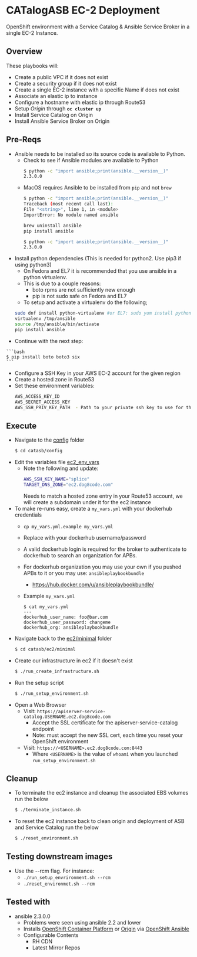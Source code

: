# CATalogASB EC-2 Deployment

OpenShift environment with a Service Catalog & Ansible Service Broker in a single EC-2 Instance.

## Overview
These playbooks will:
  * Create a public VPC if it does not exist
  * Create a security group if it does not exist
  * Create a single EC-2 instance with a specific Name if does not exist
  * Associate an elastic ip to instance
  * Configure a hostname with elastic ip through Route53
  * Setup *Origin* through **`oc cluster up`**
  * Install Service Catalog on Origin
  * Install Ansible Service Broker on Origin

## Pre-Reqs
  * Ansible needs to be installed so its source code is available to Python.
    * Check to see if Ansible modules are available to Python
      ```bash
      $ python -c "import ansible;print(ansible.__version__)"
      2.3.0.0
      ```
    * MacOS requires Ansible to be installed from `pip` and not `brew`
      ```bash
      $ python -c "import ansible;print(ansible.__version__)"
      Traceback (most recent call last):
      File "<string>", line 1, in <module>
      ImportError: No module named ansible

      brew uninstall ansible
      pip install ansible

      $ python -c "import ansible;print(ansible.__version__)"
      2.3.0.0
      ```
  * Install python dependencies (This is needed for python2. Use pip3 if using python3)
    * On Fedora and EL7 it is recommended that you use ansible in a python virtualenv.
     * This is due to a couple reasons:
       - boto rpms are not sufficiently new enough
       - pip is not sudo safe on Fedora and EL7 
     * To setup and activate a virtualenv do the following;
     ```bash
     sudo dnf install python-virtualenv #or EL7: sudo yum install python-virtualenv
     virtualenv /tmp/ansible
     source /tmp/ansible/bin/activate
     pip install ansible
     ```
   * Continue with the next step:

    ```bash
    $ pip install boto boto3 six
    ```
  * Configure a SSH Key in your AWS EC-2 account for the given region
  * Create a hosted zone in Route53
  * Set these environment variables:
    ```bash
    AWS_ACCESS_KEY_ID
    AWS_SECRET_ACCESS_KEY
    AWS_SSH_PRIV_KEY_PATH  - Path to your private ssh key to use for the ec2 instances
    ```

## Execute
  * Navigate to the [config](../../config) folder
    ```bash
    $ cd catasb/config
    ```
  * Edit the variables file [ec2_env_vars](../../config/ec2_env_vars)
    * Note the following and update:
      ```bash
      AWS_SSH_KEY_NAME="splice"
      TARGET_DNS_ZONE="ec2.dog8code.com"
      ```
      Needs to match a hosted zone entry in your Route53 account, we will create a subdomain under it for the ec2 instance
  * To make re-runs easy, create a `my_vars.yml` with your dockerhub credentials
    * `cp my_vars.yml.example my_vars.yml`
    * Replace with your dockerhub username/password
     * A valid dockerhub login is required for the broker to authenticate to dockerhub to search an organization for APBs.
    * For dockerhub organization you may use your own if you pushed APBs to it or you may use: `ansibleplaybookbundle`
       * https://hub.docker.com/u/ansibleplaybookbundle/
    * Example `my_vars.yml`

          $ cat my_vars.yml
          ---
          dockerhub_user_name: foo@bar.com
          dockerhub_user_password: changeme
          dockerhub_org: ansibleplaybookbundle

  * Navigate back to the [ec2/minimal](./) folder
    ```bash
    $ cd catasb/ec2/minimal
    ```
  * Create our infrastructure in ec2 if it doesn't exist
    ```bash
    $ ./run_create_infrastructure.sh
    ```
  * Run the setup script
    ```bash
    $ ./run_setup_environment.sh
    ```
  * Open a Web Browser
    * Visit: `https://apiserver-service-catalog.USERNAME.ec2.dog8code.com`
      * Accept the SSL certificate for the apiserver-service-catalog endpoint
      * Note: must accept the new SSL cert, each time you reset your OpenShift environment
    * Visit: `https://<USERNAME>.ec2.dog8code.com:8443`
      * Where `<USERNAME>` is the value of `whoami` when you launched `run_setup_environment.sh`

## Cleanup

* To terminate the ec2 instance and cleanup the associated EBS volumes run the below
  ```bash
  $ ./terminate_instance.sh
  ```

* To reset the ec2 instance back to clean origin and deployment of ASB and Service Catalog run the below
  ```bash
  $ ./reset_environment.sh
  ```

## Testing downstream images
  * Use the --rcm flag. For instance:
    * `./run_setup_envrironment.sh --rcm`
    * `./reset_environmet.sh --rcm`

## Tested with
  * ansible 2.3.0.0
    * Problems were seen using ansible 2.2 and lower
    * Installs [OpenShift Container Platform](https://www.openshift.com/container-platform/index.html) or [Origin](https://www.openshift.org/) via [OpenShift Ansible](https://github.com/openshift/openshift-ansible)
    * Configurable Contents
        * RH CDN
        * Latest Mirror Repos

